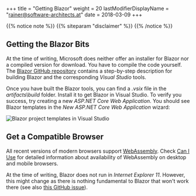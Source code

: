+++
title = "Getting Blazor"
weight = 20
lastModifierDisplayName = "rainer@software-architects.at"
date = 2018-03-09
+++

{{% notice note %}}
{{% siteparam "disclaimer" %}}
{{% /notice %}}

## Getting the Blazor Bits

At the time of writing, Microsoft does neither offer an installer for Blazor nor a compiled version for download. You have to compile the code yourself. The [Blazor GitHub repository](https://github.com/aspnet/Blazor) contains a step-by-step description for building Blazor and the corresponding *Visual Studio* tools.

Once you have built the Blazor tools, you can find a *.vsix* file in the *artifacts\build* folder. Install it to get Blazor in Visual Studio. To verify you success, try creating a new *ASP.NET Core Web Application*. You should see Blazor templates in the *New ASP.NET Core Web Application* wizard:

![Blazor project templates in Visual Studio](/images/getting-started/vs-project-template.png)

## Get a Compatible Browser

All recent versions of modern browsers support [WebAssembly](http://webassembly.org/). Check [Can I Use](https://caniuse.com/#search=webassembly) for detailed information about availability of WebAssembly on desktop and mobile browsers.

At the time of writing, Blazor does not run in *Internet Explorer 11*. However, this might change as there is nothing fundamental to Blazor that won't work there (see also [this GitHub issue](https://github.com/aspnet/Blazor/issues/260)).
